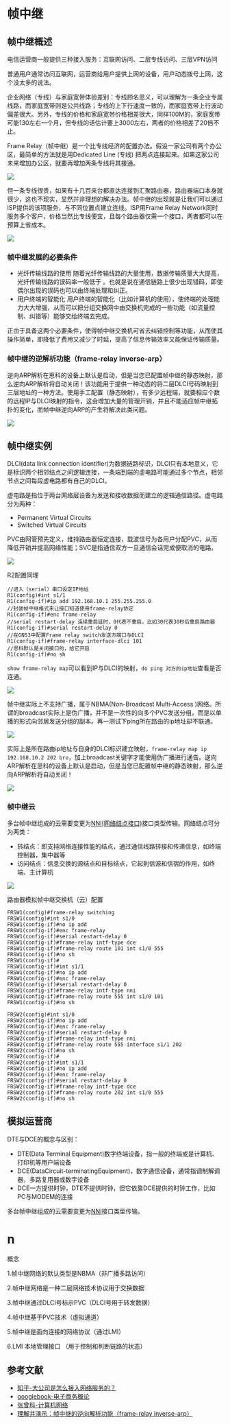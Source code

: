 # 帧中继

## 帧中继概述

电信运营商一般提供三种接入服务：互联网访问、二层专线访问、三层VPN访问

普通用户通常访问互联网，运营商给用户提供上网的设备，用户动态拨号上网，这个没太多的说法。

企业网络（专线）与家庭宽带体验差别：专线顾名思义，可以理解为一条企业专属线路，而家庭宽带则是公共线路；专线的上下行速度一致的，而家庭宽带上行波动偏差很大。另外，专线的价格和家庭宽带价格相差很大，同样100M的，家庭宽带可能130左右一个月，但专线的话估计要上3000左右，两者的价格相差了20倍不止。

Frame Relay（帧中继）是一个比专线经济的配置办法。假设一家公司有两个办公区，最简单的方法就是用Dedicated Line (专线) 把两点连接起来。如果这家公司未来增加办公区，就要再增加两条专线将其接通。

![](https://i.postimg.cc/mkHjZHMj/00-43.png)

但一条专线很贵，如果有十几百来台都直达连接到汇聚路由器，路由器端口本身就很少，这也不现实，显然并非理想的解决办法。帧中继的出现就是让我们可以通过ISP提供的该项服务，与不同位置点建立连线。ISP用Frame Relay Network同时服务多个客户，价格当然比专线便宜，且每个路由器仅需一个接口，两者都可以在预算上省成本。

![](https://i.postimg.cc/YCMBQPm7/14-01.png)

### 帧中继发展的必要条件

* 光纤传输线路的使用
随着光纤传输线路的大量使用，数据传输质量大大提高，光纤传输线路的误码率一般低于 。也就是说在通信链路上很少出现错码，即使偶尔出现的误码也可以由终端处理和纠正。
* 用户终端的智能化
用户终端的智能化（比如计算机的使用），使终端的处理能力大大增强，从而可以把分组交换网中由交换机完成的一些功能（如流量控制、纠错等）能够交给终端去完成。

正由于具备这两个必要条件，使得帧中继交换机可省去纠错控制等功能，从而使其操作简单，即降低了费用又减少了时延，提高了信息传输效率又能保证传输质量。

### 帧中继的逆解析功能（frame-relay inverse-arp）

逆向ARP解析在思科的设备上默认是启动，但是当您已配置帧中继的静态映射，那么逆向ARP解析将自动关闭！该功能用于提供一种动态的将二层DLCI号码映射到三层地址的一种方法。使用手工配置（静态映射），有多少远程端，就要相应个数的远程IP与DLCI映射的指令，这会增加大量的管理开销，并且不能适应帧中继拓扑的变化，而帧中继逆向ARP的产生将解决此类问题。

![](https://i.postimg.cc/QMKSnGyC/150413306.png)

## 帧中继实例

DLCI(data link connection identifier)为数据链路标识，DLCI只有本地意义，它是标识两个相邻结点之间逻辑连接，一条端到端的虚电路可能通过多个节点，相邻节点之间每段虚电路都有自己的DLCI。

虚电路是指位于两台网络层设备为发送和接收数据而建立的逻辑通信路径。虚电路分为两种： 

* Permanent Virtual Circuits
* Switched Virtual Circuits

PVC由网管预先定义，维持路由器恒定连接，载波信号为各用户分配PVC，从而降低开销并提高网络性能；SVC是指通信双方一旦通信会话完成便取消的电路。

![](https://i.postimg.cc/63rR8mC3/05-21.png)

R2配置同理

```
//进入（serial）串口设定IP地址
R1(config)#int s1/1
R1(config-if)#ip add 192.168.10.1 255.255.255.0
//封装帧中继格式来让接口知道使用frame-relay协定
R1(config-if)#enc frame-relay 
//serial restart-delay 连续重启延时，0代表不重启，比如30代表30秒后重启路由器
R1(config-if)#serial restart-delay 0
//在GNS3中配置Frame relay switch发送方端口与DLCI
R1(config-if)#frame-relay interface-dlci 101
//思科默认是关闭接口的，给它开启
R1(config-if)#no sh
```

`show frame-relay map`可以看到IP与DLCI的映射，`do ping 对方的ip地址`查看是否连通。

![](https://i.postimg.cc/4xGBnvCY/9-44.png)

帧中继实际上不支持广播，属于NBMA(Non-Broadcast Multi-Access )网络。所谓的broadcast实际上是伪广播，并不是一次性的向多个PVC发送分组，而是以单播的形式向邻居发送分组的副本。再一测试下ping所在路由的ip地址却不联通。

![](https://i.postimg.cc/LszWG5kb/13-04.png)

实际上是所在路由ip地址与自身的DLCI标识建立映射，`frame-relay map ip 192.168.10.2 202 bro`，加上broadcast关键字才能使用伪广播进行通告。逆向ARP解析在思科的设备上默认是启动，但是当您已配置帧中继的静态映射，那么逆向ARP解析将自动关闭！

![](https://i.postimg.cc/rpRdTdfM/2-02.png)


### 帧中继云

多台帧中继组成的云需要变更为[NNI(网络结点接口)](https://baike.baidu.com/item/NNI/5234091)接口类型传输。网络结点可分为两类：
* 转结点：即支持网络连接性能的结点，通过通信线路转接和传递信息，如终端控制器，集中器等
* 访问结点：信息交换的源结点和目标结点，它起到信源和信宿的作用，如终端、主计算机

![](https://i.postimg.cc/3xQ7CXMc/8-53.png)

路由器模拟帧中继交换机（云）配置

```
FRSW1(config)#frame-relay switching
FRSW1(config)#int s1/0    
FRSW1(config-if)#no ip add
FRSW1(config-if)#enc frame-relay 
FRSW1(config-if)#serial restart-delay 0
FRSW1(config-if)#frame-relay intf-type dce
FRSW1(config-if)#frame-relay route 101 int s1/0 555
FRSW1(config-if)#no sh
FRSW1(config-if)#
FRSW1(config-if)#int s1/1
FRSW1(config-if)#no ip add
FRSW1(config-if)#enc frame-relay 
FRSW1(config-if)#serial restart-delay 0
FRSW1(config-if)#frame-relay intf-type nni
FRSW1(config-if)#frame-relay route 555 int s1/0 101
FRSW1(config-if)#no sh
```

```
FRSW2(config)#int s1/0
FRSW2(config-if)#no ip add
FRSW2(config-if)#enc frame-relay 
FRSW2(config-if)#serial restart-delay 0
FRSW2(config-if)#frame-relay intf-type nni
FRSW2(config-if)#frame-relay route 555 interface s1/1 202
FRSW2(config-if)#no sh
FRSW2(config-if)#
FRSW2(config-if)#int s1/1
FRSW2(config-if)#no ip add
FRSW2(config-if)#enc frame-relay 
FRSW2(config-if)#serial restart-delay 0
FRSW2(config-if)#frame-relay intf-type dce
FRSW2(config-if)#frame-relay route 202 int s1/0 555
FRSW2(config-if)#no sh
```


## 模拟运营商

DTE与DCE的概念与区别：

* DTE(Data Terminal Equipment)数字终端设备，指一般的终端或是计算机、打印机等用户端设备
* DCE(DataCircuit-terminatingEquipment)，数字通信设备，通常指调制解调器，多路复用器或数字设备
* DCE一方提供时钟，DTE不提供时钟，但它依靠DCE提供的时钟工作，比如PC与MODEM的连接

多台帧中继组成的云需要变更为[NNI](https://baike.baidu.com/item/NNI/5234091)接口类型传输。



# n

概念

1.帧中继网络的默认类型是NBMA（非广播多路访问）

2.帧中继网络是一种二层网络技术协议用于交换数据

3.帧中继通过DLCI号标示PVC（DLCI号用于转发数据）

4.帧中继基于PVC技术（虚拟通道）

5.帧中继是面向连接的网络协议（通过LMI）

6.LMI 本地管理接口 （用于控制和判断链路的状态）


## 参考文献

* [知乎-大公司是怎么接入网络服务的？](https://www.zhihu.com/question/318806738)
* [googlebook-电子商务概论](https://books.google.nl/books?hl=zh-CN&id=OuF0DwAAQBAJ&q=frame+relay)
* [张曾科-计算机网络](https://books.google.nl/books?id=gUmThRY3RHEC&pg=PA178&lpg=PA178&dq=%E5%B8%A7%E4%B8%AD%E7%BB%A7%E6%A0%BC%E5%BC%8F+%E5%9B%BE%E8%A7%A3)
* [理解并演示：帧中继的逆向解析功能（frame-relay inverse-arp）](https://blog.51cto.com/7658423/1294309)



